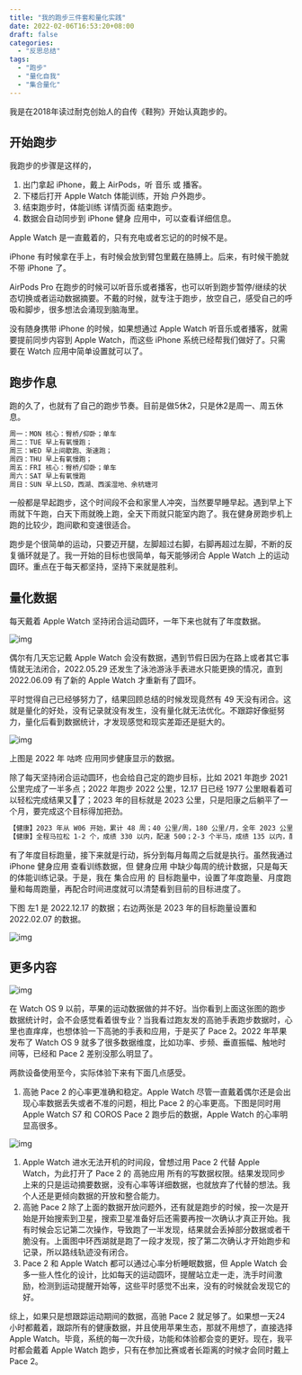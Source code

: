 ```yaml
---
title: "我的跑步三件套和量化实践"
date: 2022-02-06T16:53:20+08:00
draft: false
categories:
  - "反思总结"
tags:
  - "跑步"
  - "量化自我"
  - "集合量化"
---
```


我是在2018年读过耐克创始人的自传《鞋狗》开始认真跑步的。

## 开始跑步

我跑步的步骤是这样的，

1. 出门拿起 iPhone，戴上 AirPods，听 音乐 或 播客。
2. 下楼后打开 Apple Watch 体能训练，开始 户外跑步。
3. 结束跑步时，体能训练 详情页面 结束跑步。
4. 数据会自动同步到 iPhone 健身 应用中，可以查看详细信息。

Apple Watch 是一直戴着的，只有充电或者忘记的的时候不是。

iPhone 有时候拿在手上，有时候会放到臂包里戴在胳膊上。后来，有时候干脆就不带 iPhone 了。

AirPods Pro 在跑步的时候可以听音乐或者播客，也可以听到跑步暂停/继续的状态切换或者运动数据摘要。不戴的时候，就专注于跑步，放空自己，感受自己的呼吸和脚步，很多想法会涌现到脑海里。

没有随身携带 iPhone 的时候，如果想通过 Apple Watch 听音乐或者播客，就需要提前同步内容到 Apple Watch，而这些 iPhone 系统已经帮我们做好了。只需要在 Watch 应用中简单设置就可以了。

## 跑步作息

跑的久了，也就有了自己的跑步节奏。目前是做5休2，只是休2是周一、周五休息。

```bash
周一：MON 核心：臀桥/仰卧；单车
周二：TUE 早上有氧慢跑；
周三：WED 早上间歇跑、渐速跑；
周四：THU 早上有氧慢跑；
周五：FRI 核心：臀桥/仰卧；单车
周六：SAT 早上有氧慢跑
周日：SUN 早上LSD，西湖、西溪湿地、余杭塘河
```

一般都是早起跑步，这个时间段不会和家里人冲突，当然要早睡早起。遇到早上下雨就下午跑，白天下雨就晚上跑，全天下雨就只能室内跑了。我在健身房跑步机上跑的比较少，跑间歇和变速很适合。

跑步是个很简单的运动，只要迈开腿，左脚超过右脚，右脚再超过左脚，不断的反复循环就是了。我一开始的目标也很简单，每天能够闭合 Apple Watch 上的运动圆环。重点在于每天都坚持，坚持下来就是胜利。

## 量化数据

每天戴着 Apple Watch 坚持闭合运动圆环，一年下来也就有了年度数据。

![img](https://cdn.nlark.com/yuque/0/2023/png/177619/1675735726794-3256d7af-64d5-49d8-9dce-acb0b6a9a607.png)

偶尔有几天忘记戴 Apple Watch 会没有数据，遇到节假日因为在路上或者其它事情就无法闭合，2022.05.29 还发生了泳池游泳手表进水只能更换的情况，直到 2022.06.09 有了新的 Apple Watch 才重新有了圆环。

平时觉得自己已经够努力了，结果回顾总结的时候发现竟然有 49 天没有闭合。这就是量化的好处，没有记录就没有发生，没有量化就无法优化。不跟踪好像挺努力，量化后看到数据统计，才发现感觉和现实差距还是挺大的。

![img](https://cdn.nlark.com/yuque/0/2023/png/177619/1675740922389-0e2b808e-4e9f-4961-9408-9873ccaaecfb.png)

上图是 2022 年 咕咚 应用同步健康显示的数据。

除了每天坚持闭合运动圆环，也会给自己定的跑步目标，比如 2021 年跑步 2021 公里完成了一半多点；2022 年跑步 2022 公里，12.17 日已经 1977 公里眼看着可以轻松完成结果又🐑了；2023 年的目标就是 2023 公里，只是阳康之后躺平了一个月，要完成这个目标得加把劲。

```bash
【健康】2023 年从 W06 开始，累计 48 周；40 公里/周，180 公里/月，全年 2023 公里；
【健康】全程马拉松 1-2 个，成绩 330 以内，配速 500；2-3 个半马，成绩 135 以内，配速 430；
```

有了年度目标跑量，接下来就是行动，拆分到每月每周之后就是执行。虽然我通过 iPhone 健身应用 查看训练数据，但 健身应用 中缺少每周的统计数据，只是每天的体能训练记录。于是，我在 集合应用 的 目标跑量中，设置了年度跑量、月度跑量和每周跑量，再配合时间进度就可以清楚看到目前的目标进度了。

下图 左1 是 2022.12.17 的数据；右边两张是 2023 年的目标跑量设置和 2022.02.07 的数据。

![img](https://cdn.nlark.com/yuque/0/2023/png/177619/1675738054659-56c83080-6dcb-4dd1-bbd6-ee0cf4d68af2.png)

## 更多内容

![img](https://cdn.nlark.com/yuque/0/2023/png/177619/1675739173539-85ffa690-fb2c-4b39-bb95-3b9817b41918.png)

在 Watch OS 9 以前，苹果的运动数据做的并不好。当你看到上面这张图的跑步数据统计时，会不会感觉看着很专业？当我看过跑友发的高驰手表跑步数据时，心里也直痒痒，也想体验一下高驰的手表和应用，于是买了 Pace 2。2022 年苹果发布了 Watch OS 9 就多了很多数据维度，比如功率、步频、垂直振幅、触地时间等，已经和 Pace 2 差别没那么明显了。

两款设备使用至今，实际体验下来有下面几点感受。

1. 高驰 Pace 2 的心率更准确和稳定。Apple Watch 尽管一直戴着偶尔还是会出现心率数据丢失或者不准的问题，相比 Pace 2 的心率更高。下图是同时用 Apple Watch S7 和 COROS Pace 2 跑步后的数据，Apple Watch 的心率明显高很多。

![img](https://cdn.nlark.com/yuque/0/2023/png/177619/1675738402243-dbd26b8f-399c-4a6a-8478-c5b7bebc4376.png)

1. Apple Watch 进水无法开机的时间段，曾想过用 Pace 2 代替 Apple Watch，为此打开了 Pace 2 的 高驰应用 所有的写数据权限。结果发现同步上来的只是运动摘要数据，没有心率等详细数据，也就放弃了代替的想法。我个人还是更倾向数据的开放和整合能力。
2. 高驰 Pace 2 除了上面的数据开放问题外，还有就是跑步的时候，按一次是开始是开始搜索到卫星，搜索卫星准备好后还需要再按一次确认才真正开始。我有时候会忘记第二次操作，导致跑了一半发现，结果就会丢掉部分数据或者干脆没有。上面图中环西湖就是跑了一段才发现，按了第二次确认才开始跑步和记录，所以路线轨迹没有闭合。
3. Pace 2 和 Apple Watch 都可以通过心率分析睡眠数据，但 Apple Watch 会多一些人性化的设计，比如每天的运动圆环，提醒站立走一走，洗手时间激励，检测到运动提醒开始等，这些平时感觉不出来，没有的时候就会发现它的好。

综上，如果只是想跟踪运动期间的数据，高驰 Pace 2 就足够了。如果想一天24小时都戴着，跟踪所有的健康数据，并且使用苹果生态，那就不用想了，直接选择 Apple Watch。毕竟，系统的每一次升级，功能和体验都会变的更好。现在，我平时都会戴着 Apple Watch 跑步，只有在参加比赛或者长距离的时候才会同时戴上 Pace 2。